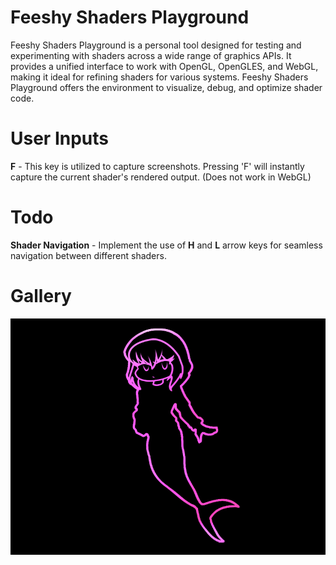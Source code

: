 # Feeshy Shaders Playground

Feeshy Shaders Playground is a personal tool designed for testing and experimenting with shaders across a wide range of graphics APIs. It provides a unified interface to work with OpenGL, OpenGLES, and WebGL, making it ideal for refining shaders for various systems. Feeshy Shaders Playground offers the environment to visualize, debug, and optimize shader code.

# User Inputs
**F** - This key is utilized to capture screenshots. Pressing 'F' will instantly capture the current shader's rendered output. (Does not work in WebGL)

# Todo
**Shader Navigation** - Implement the use of **H** and **L** arrow keys for seamless navigation between different shaders.

# Gallery

![](/art/screenshot.png)
